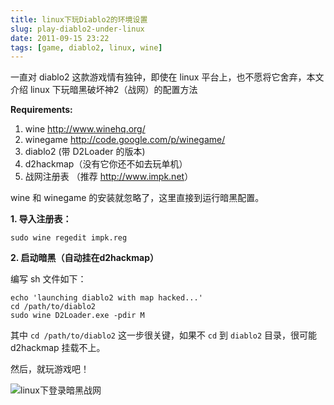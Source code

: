 ```yaml
---
title: linux下玩Diablo2的环境设置
slug: play-diablo2-under-linux
date: 2011-09-15 23:22
tags: [game, diablo2, linux, wine]
---
```


一直对 diablo2 这款游戏情有独钟，即使在 linux 平台上，也不愿将它舍弃，本文介绍 linux 下玩暗黑破坏神2（战网）的配置方法

**Requirements:**

 1. wine <http://www.winehq.org/>
 2. winegame <http://code.google.com/p/winegame/>
 3. diablo2 (带 D2Loader 的版本)
 4. d2hackmap（没有它你还不如去玩单机）
 5. 战网注册表 （推荐 <http://www.impk.net>）

wine 和 winegame 的安装就忽略了，这里直接到运行暗黑配置。

**1. 导入注册表：**

    sudo wine regedit impk.reg

**2. 启动暗黑（自动挂在d2hackmap）**

编写 sh 文件如下：

    echo 'launching diablo2 with map hacked...'
    cd /path/to/diablo2
    sudo wine D2Loader.exe -pdir M

其中 `cd /path/to/diablo2` 这一步很关键，如果不 `cd` 到 `diablo2` 目录，很可能 d2hackmap 挂载不上。

然后，就玩游戏吧！

![linux下登录暗黑战网](http://pic.yupoo.com/greatghoul_v/Bn4ag51Y/medium.jpg)
